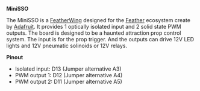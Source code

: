 **MiniSSO**

The MiniSSO is a [FeatherWing](https://learn.adafruit.com/adafruit-feather/featherwings) designed for the [Feather](https://learn.adafruit.com/adafruit-feather) ecosystem create by [Adafruit](https://www.adafruit.com). It provides 1 optically isolated input and 2 solid state PWM outputs. The board is designed to be a haunted attraction prop control system. The input is for the prop trigger. And the outputs can drive 12V LED lights and 12V pneumatic solinoids or 12V relays.

**Pinout**
* Isolated input: D13 (Jumper alternative A3)
* PWM output 1: D12 (Jumper alternative A4)
* PWM output 2: D11 (Jumper alternative A5)
